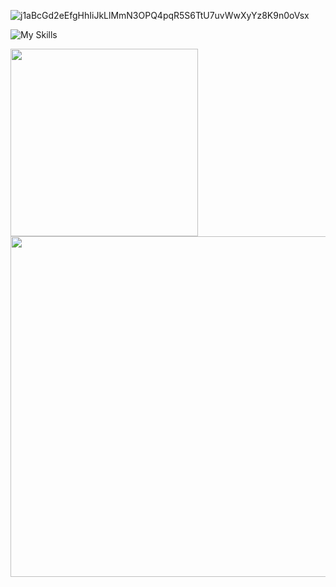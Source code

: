 ![j1aBcGd2eEfgHhIiJkLlMmN3OPQ4pqR5S6TtU7uvWwXyYz8K9n0oVsx](https://moe-counter.glitch.me/get/@j1aBcGd2eEfgHhIiJkLlMmN3OPQ4pqR5S6TtU7uvWwXyYz8K9n0oVsx?theme=rule34)

![My Skills](https://skillicons.dev/icons?i=js,ts,html,css,docker,react,vite,next,nodejs,mui,tailwind,mysql,postgres,php,java)

<p float="left">
  <img src="https://github-readme-stats.vercel.app/api/top-langs/?username=suishounohibiki&layout=compact&theme=transparent&border_color=2A2B41" width="300" />
  <img src="https://github-readme-stats.vercel.app/api/wakatime?username=@suishounohibiki&theme=transparent&border_color=2A2B41" width="545" /> 
</p>
